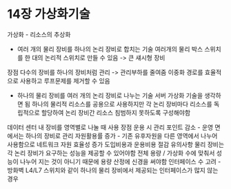 # 14장 가상화기술
가상화 - 리소스의 추상화

- 여러 개의 물리 장비를 하나의 논리 장비로 합치는 기술
여러개의 물리 박스 스위치를 한 대의 논리적 스위치로 만들 수 있음 -> 큰 섀시형 장비

장점
  다수의 장비를 하나의 장비처럼 관리 -> 관리부하를 줄여줌
  이중화 경로를 효율적으로 사용하고 루프문제를 제거할 수 있음

- 하나의 물리 장비를 여러 개의 논리 장비로 나누는 기술
서버 가상화 기술을 생각하면 됨
하나의 물리적 리소스를 공용으로 사용하지만 각 논리 장비마다 리소스를 독립적으로 할당하여 논리 장비간 리소스 침범하지 못하도록 구성해야함

데이터 센터 내 장비를 영역별로 나눌 때 사용
장점
  운용 시 관리 포인트 감소 - 운영 면에서는 하나의 장비로 관리
  자원활용률 증가 - 기존 유후자원을 다른 영역에서 나누어 사용함으로 네트워크 자원 효율성 증가
  도입비용과 운용비용 절감
유의사항
  물리 장비는 각 논리 장비가 요구하는 성능을 제공할 수 있어야함 
  전체 용량 / 가상화 수에 맞춰서 성능이 나누어 지는 것이 아니기 때문에 용량 산정에 신경을 써야함
  인터페이스 수 고려 - 방화벽 L4/L7 스위치와 같이 하나의 물리 장비에서 제공되는 인터페이스가 많지 않는 경우

